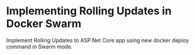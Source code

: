 # Implementing Rolling Updates in Docker Swarm
Implement Rolling Updates to ASP.Net Core app using new docker deploy command in Swarm mode.
